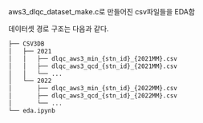 aws3_dlqc_dataset_make.c로 만들어진 csv파일들을 EDA함

데이터셋 경로 구조는 다음과 같다.

```bash
├── CSV3DB
│   ├── 2021
│   │   ├── dlqc_aws3_min_{stn_id}_{2021MM}.csv
│   │   ├── dlqc_aws3_qcd_{stn_id}_{2021MM}.csv
│   │   └── ...
│   └── 2022
│       ├── dlqc_aws3_min_{stn_id}_{2022MM}.csv
│       ├── dlqc_aws3_qcd_{stn_id}_{2022MM}.csv
│       └── ...
└── eda.ipynb
``` 
